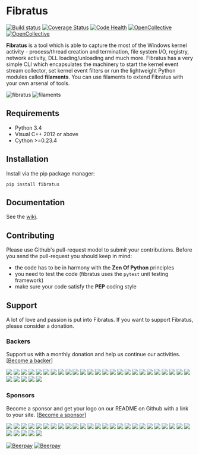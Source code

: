 Fibratus
========
[![Build status](https://ci.appveyor.com/api/projects/status/dlvxhc0j026ikcyv?svg=true)](https://ci.appveyor.com/project/rabbitstack/fibratus)
[![Coverage Status](https://codecov.io/gh/rabbitstack/fibratus/branch/master/graph/badge.svg)](https://codecov.io/gh/rabbitstack/fibratus)
[![Code Health](https://landscape.io/github/rabbitstack/fibratus/master/landscape.svg?style=flat)](https://landscape.io/github/rabbitstack/fibratus/master)
[![OpenCollective](https://opencollective.com/fibratus/backers/badge.svg)](#backers) 
[![OpenCollective](https://opencollective.com/fibratus/sponsors/badge.svg)](#sponsors)

**Fibratus** is a tool which is able to capture the most of the Windows kernel activity - process/thread creation and termination, 
file system I/O, registry, network activity, DLL loading/unloading and much more. 
Fibratus has a very simple CLI which encapsulates the machinery to start the kernel event stream collector, 
set kernel event filters or run the lightweight Python modules called **filaments**. You can use filaments to extend Fibratus with your own arsenal of tools.

![fibratus]( https://github.com/rabbitstack/fibratus/blob/master/static/fibratus.png "fibratus" )
![filaments]( https://github.com/rabbitstack/fibratus/blob/master/static/filaments.png "filaments" )

## Requirements

- Python 3.4
- Visual C++ 2012 or above 
- Cython >=0.23.4

## Installation

Install via the pip package manager:

`pip install fibratus`

## Documentation

See the [wiki](https://github.com/rabbitstack/fibratus/wiki/Running).

## Contributing

Please use Github's pull-request model to submit your contributions. Before you send the pull-request you should keep in mind:

* the code has to be in harmony with the **Zen Of Python** principles
* you need to test the code (fibratus uses the `pytest` unit testing framework)
* make sure your code satisfy the **PEP** coding style

## Support

A lot of love and passion is put into Fibratus. If you want to support Fibratus, please consider a donation.

### Backers
Support us with a monthly donation and help us continue our activities. [[Become a backer](https://opencollective.com/fibratus#backer)]

<a href="https://opencollective.com/fibratus/backer/0/website" target="_blank"><img src="https://opencollective.com/fibratus/backer/0/avatar.svg"></a>
<a href="https://opencollective.com/fibratus/backer/1/website" target="_blank"><img src="https://opencollective.com/fibratus/backer/1/avatar.svg"></a>
<a href="https://opencollective.com/fibratus/backer/2/website" target="_blank"><img src="https://opencollective.com/fibratus/backer/2/avatar.svg"></a>
<a href="https://opencollective.com/fibratus/backer/3/website" target="_blank"><img src="https://opencollective.com/fibratus/backer/3/avatar.svg"></a>
<a href="https://opencollective.com/fibratus/backer/4/website" target="_blank"><img src="https://opencollective.com/fibratus/backer/4/avatar.svg"></a>
<a href="https://opencollective.com/fibratus/backer/5/website" target="_blank"><img src="https://opencollective.com/fibratus/backer/5/avatar.svg"></a>
<a href="https://opencollective.com/fibratus/backer/6/website" target="_blank"><img src="https://opencollective.com/fibratus/backer/6/avatar.svg"></a>
<a href="https://opencollective.com/fibratus/backer/7/website" target="_blank"><img src="https://opencollective.com/fibratus/backer/7/avatar.svg"></a>
<a href="https://opencollective.com/fibratus/backer/8/website" target="_blank"><img src="https://opencollective.com/fibratus/backer/8/avatar.svg"></a>
<a href="https://opencollective.com/fibratus/backer/9/website" target="_blank"><img src="https://opencollective.com/fibratus/backer/9/avatar.svg"></a>
<a href="https://opencollective.com/fibratus/backer/10/website" target="_blank"><img src="https://opencollective.com/fibratus/backer/10/avatar.svg"></a>
<a href="https://opencollective.com/fibratus/backer/11/website" target="_blank"><img src="https://opencollective.com/fibratus/backer/11/avatar.svg"></a>
<a href="https://opencollective.com/fibratus/backer/12/website" target="_blank"><img src="https://opencollective.com/fibratus/backer/12/avatar.svg"></a>
<a href="https://opencollective.com/fibratus/backer/13/website" target="_blank"><img src="https://opencollective.com/fibratus/backer/13/avatar.svg"></a>
<a href="https://opencollective.com/fibratus/backer/14/website" target="_blank"><img src="https://opencollective.com/fibratus/backer/14/avatar.svg"></a>
<a href="https://opencollective.com/fibratus/backer/15/website" target="_blank"><img src="https://opencollective.com/fibratus/backer/15/avatar.svg"></a>
<a href="https://opencollective.com/fibratus/backer/16/website" target="_blank"><img src="https://opencollective.com/fibratus/backer/16/avatar.svg"></a>
<a href="https://opencollective.com/fibratus/backer/17/website" target="_blank"><img src="https://opencollective.com/fibratus/backer/17/avatar.svg"></a>
<a href="https://opencollective.com/fibratus/backer/18/website" target="_blank"><img src="https://opencollective.com/fibratus/backer/18/avatar.svg"></a>
<a href="https://opencollective.com/fibratus/backer/19/website" target="_blank"><img src="https://opencollective.com/fibratus/backer/19/avatar.svg"></a>
<a href="https://opencollective.com/fibratus/backer/20/website" target="_blank"><img src="https://opencollective.com/fibratus/backer/20/avatar.svg"></a>
<a href="https://opencollective.com/fibratus/backer/21/website" target="_blank"><img src="https://opencollective.com/fibratus/backer/21/avatar.svg"></a>
<a href="https://opencollective.com/fibratus/backer/22/website" target="_blank"><img src="https://opencollective.com/fibratus/backer/22/avatar.svg"></a>
<a href="https://opencollective.com/fibratus/backer/23/website" target="_blank"><img src="https://opencollective.com/fibratus/backer/23/avatar.svg"></a>
<a href="https://opencollective.com/fibratus/backer/24/website" target="_blank"><img src="https://opencollective.com/fibratus/backer/24/avatar.svg"></a>
<a href="https://opencollective.com/fibratus/backer/25/website" target="_blank"><img src="https://opencollective.com/fibratus/backer/25/avatar.svg"></a>
<a href="https://opencollective.com/fibratus/backer/26/website" target="_blank"><img src="https://opencollective.com/fibratus/backer/26/avatar.svg"></a>
<a href="https://opencollective.com/fibratus/backer/27/website" target="_blank"><img src="https://opencollective.com/fibratus/backer/27/avatar.svg"></a>
<a href="https://opencollective.com/fibratus/backer/28/website" target="_blank"><img src="https://opencollective.com/fibratus/backer/28/avatar.svg"></a>
<a href="https://opencollective.com/fibratus/backer/29/website" target="_blank"><img src="https://opencollective.com/fibratus/backer/29/avatar.svg"></a>

### Sponsors
Become a sponsor and get your logo on our README on Github with a link to your site. [[Become a sponsor](https://opencollective.com/fibratus#sponsor)]

<a href="https://opencollective.com/fibratus/sponsor/0/website" target="_blank"><img src="https://opencollective.com/fibratus/sponsor/0/avatar.svg"></a>
<a href="https://opencollective.com/fibratus/sponsor/1/website" target="_blank"><img src="https://opencollective.com/fibratus/sponsor/1/avatar.svg"></a>
<a href="https://opencollective.com/fibratus/sponsor/2/website" target="_blank"><img src="https://opencollective.com/fibratus/sponsor/2/avatar.svg"></a>
<a href="https://opencollective.com/fibratus/sponsor/3/website" target="_blank"><img src="https://opencollective.com/fibratus/sponsor/3/avatar.svg"></a>
<a href="https://opencollective.com/fibratus/sponsor/4/website" target="_blank"><img src="https://opencollective.com/fibratus/sponsor/4/avatar.svg"></a>
<a href="https://opencollective.com/fibratus/sponsor/5/website" target="_blank"><img src="https://opencollective.com/fibratus/sponsor/5/avatar.svg"></a>
<a href="https://opencollective.com/fibratus/sponsor/6/website" target="_blank"><img src="https://opencollective.com/fibratus/sponsor/6/avatar.svg"></a>
<a href="https://opencollective.com/fibratus/sponsor/7/website" target="_blank"><img src="https://opencollective.com/fibratus/sponsor/7/avatar.svg"></a>
<a href="https://opencollective.com/fibratus/sponsor/8/website" target="_blank"><img src="https://opencollective.com/fibratus/sponsor/8/avatar.svg"></a>
<a href="https://opencollective.com/fibratus/sponsor/9/website" target="_blank"><img src="https://opencollective.com/fibratus/sponsor/9/avatar.svg"></a>
<a href="https://opencollective.com/fibratus/sponsor/10/website" target="_blank"><img src="https://opencollective.com/fibratus/sponsor/10/avatar.svg"></a>
<a href="https://opencollective.com/fibratus/sponsor/11/website" target="_blank"><img src="https://opencollective.com/fibratus/sponsor/11/avatar.svg"></a>
<a href="https://opencollective.com/fibratus/sponsor/12/website" target="_blank"><img src="https://opencollective.com/fibratus/sponsor/12/avatar.svg"></a>
<a href="https://opencollective.com/fibratus/sponsor/13/website" target="_blank"><img src="https://opencollective.com/fibratus/sponsor/13/avatar.svg"></a>
<a href="https://opencollective.com/fibratus/sponsor/14/website" target="_blank"><img src="https://opencollective.com/fibratus/sponsor/14/avatar.svg"></a>
<a href="https://opencollective.com/fibratus/sponsor/15/website" target="_blank"><img src="https://opencollective.com/fibratus/sponsor/15/avatar.svg"></a>
<a href="https://opencollective.com/fibratus/sponsor/16/website" target="_blank"><img src="https://opencollective.com/fibratus/sponsor/16/avatar.svg"></a>
<a href="https://opencollective.com/fibratus/sponsor/17/website" target="_blank"><img src="https://opencollective.com/fibratus/sponsor/17/avatar.svg"></a>
<a href="https://opencollective.com/fibratus/sponsor/18/website" target="_blank"><img src="https://opencollective.com/fibratus/sponsor/18/avatar.svg"></a>
<a href="https://opencollective.com/fibratus/sponsor/19/website" target="_blank"><img src="https://opencollective.com/fibratus/sponsor/19/avatar.svg"></a>
<a href="https://opencollective.com/fibratus/sponsor/20/website" target="_blank"><img src="https://opencollective.com/fibratus/sponsor/20/avatar.svg"></a>
<a href="https://opencollective.com/fibratus/sponsor/21/website" target="_blank"><img src="https://opencollective.com/fibratus/sponsor/21/avatar.svg"></a>
<a href="https://opencollective.com/fibratus/sponsor/22/website" target="_blank"><img src="https://opencollective.com/fibratus/sponsor/22/avatar.svg"></a>
<a href="https://opencollective.com/fibratus/sponsor/23/website" target="_blank"><img src="https://opencollective.com/fibratus/sponsor/23/avatar.svg"></a>
<a href="https://opencollective.com/fibratus/sponsor/24/website" target="_blank"><img src="https://opencollective.com/fibratus/sponsor/24/avatar.svg"></a>
<a href="https://opencollective.com/fibratus/sponsor/25/website" target="_blank"><img src="https://opencollective.com/fibratus/sponsor/25/avatar.svg"></a>
<a href="https://opencollective.com/fibratus/sponsor/26/website" target="_blank"><img src="https://opencollective.com/fibratus/sponsor/26/avatar.svg"></a>
<a href="https://opencollective.com/fibratus/sponsor/27/website" target="_blank"><img src="https://opencollective.com/fibratus/sponsor/27/avatar.svg"></a>
<a href="https://opencollective.com/fibratus/sponsor/28/website" target="_blank"><img src="https://opencollective.com/fibratus/sponsor/28/avatar.svg"></a>
<a href="https://opencollective.com/fibratus/sponsor/29/website" target="_blank"><img src="https://opencollective.com/fibratus/sponsor/29/avatar.svg"></a>

[![Beerpay](https://beerpay.io/rabbitstack/fibratus/badge.svg?style=beer-square)](https://beerpay.io/rabbitstack/fibratus)  [![Beerpay](https://beerpay.io/rabbitstack/fibratus/make-wish.svg?style=flat-square)](https://beerpay.io/rabbitstack/fibratus?focus=wish)
